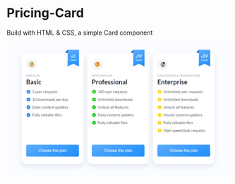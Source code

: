 # Pricing-Card

Build with HTML & CSS, a simple Card component

<img src="Screenshot 2021-07-20 173347.png" />
